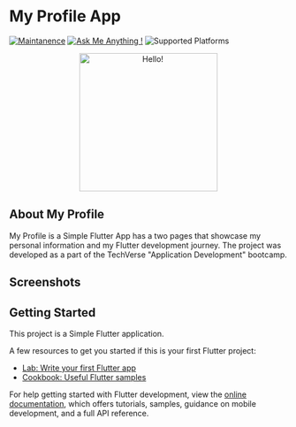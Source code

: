# My Profile App

[![Maintanence](https://img.shields.io/badge/Maintenance-yes-blue.svg)]()
[![Ask Me Anything !](https://img.shields.io/badge/Ask%20me-anything-1abc9c.svg)]()
![Supported Platforms](https://img.shields.io/badge/Platform-Android%20|%20iOS%20|%20Web%20%20-blue.svg?logo=flutter)


<div align="center">
  <a href="https://github.com/vMohd/MyProfileApp">
    <img src="img/sticker.webp" alt="Hello!" width="250" height="250">
  </a>
</div>

## About My Profile
My Profile is a Simple Flutter App has a two pages that showcase my personal information and my Flutter development journey.
The project was developed as a part of the TechVerse "Application Development" bootcamp.


## Screenshots



## Getting Started

This project is a Simple Flutter application.

A few resources to get you started if this is your first Flutter project:

- [Lab: Write your first Flutter app](https://docs.flutter.dev/get-started/codelab)
- [Cookbook: Useful Flutter samples](https://docs.flutter.dev/cookbook)

For help getting started with Flutter development, view the
[online documentation](https://docs.flutter.dev/), which offers tutorials,
samples, guidance on mobile development, and a full API reference.
